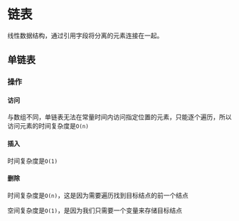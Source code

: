 # 链表

线性数据结构，通过引用字段将分离的元素连接在一起。

## 单链表

### 操作

#### 访问

与数组不同，单链表无法在常量时间内访问指定位置的元素，只能逐个遍历，所以访问元素的时间复杂度是`O(n)` 

#### 插入

时间复杂度是`O(1)`

#### 删除

时间复杂度是`O(n)`，这是因为需要遍历找到目标结点的前一个结点

空间复杂度是`O(1)`，是因为我们只需要一个变量来存储目标结点